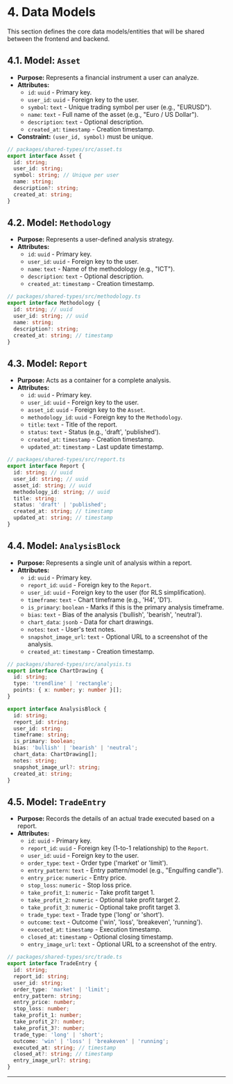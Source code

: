 # 4. Data Models

This section defines the core data models/entities that will be shared between the frontend and backend.

## 4.1. Model: `Asset`
*   **Purpose:** Represents a financial instrument a user can analyze.
*   **Attributes:**
    *   `id`: `uuid` - Primary key.
    *   `user_id`: `uuid` - Foreign key to the user.
    *   `symbol`: `text` - Unique trading symbol per user (e.g., "EURUSD").
    *   `name`: `text` - Full name of the asset (e.g., "Euro / US Dollar").
    *   `description`: `text` - Optional description.
    *   `created_at`: `timestamp` - Creation timestamp.
*   **Constraint:** `(user_id, symbol)` must be unique.

```typescript
// packages/shared-types/src/asset.ts
export interface Asset {
  id: string;
  user_id: string;
  symbol: string; // Unique per user
  name: string;
  description?: string;
  created_at: string;
}
```

## 4.2. Model: `Methodology`
*   **Purpose:** Represents a user-defined analysis strategy.
*   **Attributes:**
    *   `id`: `uuid` - Primary key.
    *   `user_id`: `uuid` - Foreign key to the user.
    *   `name`: `text` - Name of the methodology (e.g., "ICT").
    *   `description`: `text` - Optional description.
    *   `created_at`: `timestamp` - Creation timestamp.

```typescript
// packages/shared-types/src/methodology.ts
export interface Methodology {
  id: string; // uuid
  user_id: string; // uuid
  name: string;
  description?: string;
  created_at: string; // timestamp
}
```

## 4.3. Model: `Report`
*   **Purpose:** Acts as a container for a complete analysis.
*   **Attributes:**
    *   `id`: `uuid` - Primary key.
    *   `user_id`: `uuid` - Foreign key to the user.
    *   `asset_id`: `uuid` - Foreign key to the `Asset`.
    *   `methodology_id`: `uuid` - Foreign key to the `Methodology`.
    *   `title`: `text` - Title of the report.
    *   `status`: `text` - Status (e.g., 'draft', 'published').
    *   `created_at`: `timestamp` - Creation timestamp.
    *   `updated_at`: `timestamp` - Last update timestamp.

```typescript
// packages/shared-types/src/report.ts
export interface Report {
  id: string; // uuid
  user_id: string; // uuid
  asset_id: string; // uuid
  methodology_id: string; // uuid
  title: string;
  status: 'draft' | 'published';
  created_at: string; // timestamp
  updated_at: string; // timestamp
}
```

## 4.4. Model: `AnalysisBlock`
*   **Purpose:** Represents a single unit of analysis within a report.
*   **Attributes:**
    *   `id`: `uuid` - Primary key.
    *   `report_id`: `uuid` - Foreign key to the `Report`.
    *   `user_id`: `uuid` - Foreign key to the user (for RLS simplification).
    *   `timeframe`: `text` - Chart timeframe (e.g., 'H4', 'D1').
    *   `is_primary`: `boolean` - Marks if this is the primary analysis timeframe.
    *   `bias`: `text` - Bias of the analysis ('bullish', 'bearish', 'neutral').
    *   `chart_data`: `jsonb` - Data for chart drawings.
    *   `notes`: `text` - User's text notes.
    *   `snapshot_image_url`: `text` - Optional URL to a screenshot of the analysis.
    *   `created_at`: `timestamp` - Creation timestamp.

```typescript
// packages/shared-types/src/analysis.ts
export interface ChartDrawing {
  id: string;
  type: 'trendline' | 'rectangle';
  points: { x: number; y: number }[];
}

export interface AnalysisBlock {
  id: string;
  report_id: string;
  user_id: string;
  timeframe: string;
  is_primary: boolean;
  bias: 'bullish' | 'bearish' | 'neutral';
  chart_data: ChartDrawing[];
  notes: string;
  snapshot_image_url?: string;
  created_at: string;
}
```

## 4.5. Model: `TradeEntry`
*   **Purpose:** Records the details of an actual trade executed based on a report.
*   **Attributes:**
    *   `id`: `uuid` - Primary key.
    *   `report_id`: `uuid` - Foreign key (1-to-1 relationship) to the `Report`.
    *   `user_id`: `uuid` - Foreign key to the user.
    *   `order_type`: `text` - Order type ('market' or 'limit').
    *   `entry_pattern`: `text` - Entry pattern/model (e.g., "Engulfing candle").
    *   `entry_price`: `numeric` - Entry price.
    *   `stop_loss`: `numeric` - Stop loss price.
    *   `take_profit_1`: `numeric` - Take profit target 1.
    *   `take_profit_2`: `numeric` - Optional take profit target 2.
    *   `take_profit_3`: `numeric` - Optional take profit target 3.
    *   `trade_type`: `text` - Trade type ('long' or 'short').
    *   `outcome`: `text` - Outcome ('win', 'loss', 'breakeven', 'running').
    *   `executed_at`: `timestamp` - Execution timestamp.
    *   `closed_at`: `timestamp` - Optional closing timestamp.
    *   `entry_image_url`: `text` - Optional URL to a screenshot of the entry.

```typescript
// packages/shared-types/src/trade.ts
export interface TradeEntry {
  id: string;
  report_id: string;
  user_id: string;
  order_type: 'market' | 'limit';
  entry_pattern: string;
  entry_price: number;
  stop_loss: number;
  take_profit_1: number;
  take_profit_2?: number;
  take_profit_3?: number;
  trade_type: 'long' | 'short';
  outcome: 'win' | 'loss' | 'breakeven' | 'running';
  executed_at: string; // timestamp
  closed_at?: string; // timestamp
  entry_image_url?: string;
}
```

---
